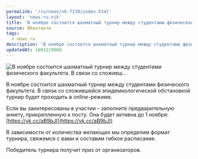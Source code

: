 ```yaml
---
permalink: '/ru/news/vk-7139/index.html'
layout: 'news.ru.njk'
title: 'В ноябре состоится шахматный турнир между студентами физического факультета. В связи со сложивш…'
source: ВКонтакте
tags:
  - news_ru
description: 'В ноябре состоится шахматный турнир между студентами физического факультета. В связи со сложивш…'
updatedAt: 1603119660
---
```

![В ноябре состоится шахматный турнир между студентами физического факультета. В связи со сложивш…](https://sun9-10.userapi.com/impg/NzYjJCtxK8Z_aCW42lRKXbyH4a_RYBdEGxfrtw/zuiSfk4443U.jpg?size=1189x627&quality=96&proxy=1&sign=323af56c79aea21d274b30f59f787eb3&c_uniq_tag=j5PZKGAyf-lvh4lQHdfCv2Jln7sqHeOETYd8Y-i3XvA&type=album)

В ноябре состоится шахматный турнир между студентами физического факультета. В связи со сложившейся эпидемиологической обстановкой турнир будет проходить в online-режиме.

Если вы заинтересованы в участии – заполните предварительную анкету, прикрепленную к посту. Она будет активна до 1 ноября: [https://vk.cc/aB9bJI](https://vk.cc/aB9bJI)

В зависимости от количества желающих мы определим формат турнира, свяжемся с вами и составим гибкое расписание.

Победитель турнира получит приз от организаторов.
